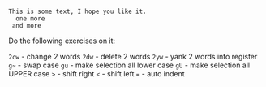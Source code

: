 ```text

This is some text, I hope you like it.
  one more
 and more

```

Do the following exercises on it:

`2cw` - change 2 words
`2dw` - delete 2 words
`2yw` - yank 2 words into register
`g~`  - swap case
`gu`  - make selection all lower case
`gU`  - make selection all UPPER case
`>`   - shift right
`<`   - shift left
`=`   - auto indent
